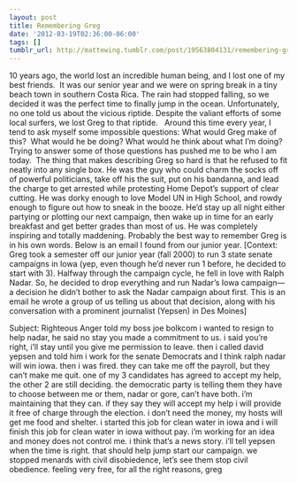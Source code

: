 ```yaml
---
layout: post
title: Remembering Greg
date: '2012-03-19T02:36:00-06:00'
tags: []
tumblr_url: http://mattewing.tumblr.com/post/19563804131/remembering-greg
---
```


10 years ago, the world lost an incredible human being, and I lost one of my best friends. 
It was our senior year and we were on spring break in a tiny beach town in southern Costa Rica. The rain had stopped falling, so we decided it was the perfect time to finally jump in the ocean. Unfortunately, no one told us about the vicious riptide. Despite the valiant efforts of some local surfers, we lost Greg to that riptide.  
Around this time every year, I tend to ask myself some impossible questions: What would Greg make of this?  What would he be doing? What would he think about what I’m doing?
Trying to answer some of those questions has pushed me to be who I am today. 
The thing that makes describing Greg so hard is that he refused to fit neatly into any single box. He was the guy who could charm the socks off of powerful politicians, take off his the suit, put on his bandanna, and lead the charge to get arrested while protesting Home Depot’s support of clear cutting. He was dorky enough to love Model UN in High School, and rowdy enough to figure out how to sneak in the booze. He’d stay up all night either partying or plotting our next campaign, then wake up in time for an early breakfast and get better grades than most of us. He was completely inspiring and totally maddening.
Probably the best way to remember Greg is in his own words. Below is an email I found from our junior year.
[Context: Greg took a semester off our junior year (fall 2000) to run 3 state senate campaigns in Iowa (yep, even though he’d never run 1 before, he decided to start with 3). Halfway through the campaign cycle, he fell in love with Ralph Nadar. So, he decided to drop everything and run Nadar’s Iowa campaign—a decision he didn’t bother to ask the Nadar campaign about first. This is an email he wrote a group of us telling us about that decision, along with his conversation with a prominent journalist (Yepsen) in Des Moines]

Subject: Righteous Anger
told my boss joe bolkcom i wanted to resign to help nadar, he said no stay you made a commitment to us. i said you’re right, i’ll stay until you give me permission to leave. then i called david yepsen and told him i work for the senate Democrats and I think ralph nadar will win iowa. then i was fired. they can take me off the payroll, but they can’t make me quit. one of my 3 candidates has agreed to accept my help, the other 2 are still deciding. the democratic party is telling them they have to choose between me or them, nadar or gore, can’t have both. i’m maintaining that they can. if they say they will accept my help i will provide it free of charge through the election. i don’t need the money, my hosts will get me food and shelter. i started this job for clean water in iowa and i will finish this job for clean water in iowa without pay. i’m working for an idea and money does not control me. i think that’s a news story. i’ll tell yepsen when the time is right. that should help jump start our campaign. we stopped menards with civil disobiedence, let’s see them stop civil obedience. feeling very free, for all the right reasons, greg
